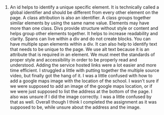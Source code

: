 1) An id helps to identify a unique specific element. It is technically called a global identifier and should be different from every other element on the page. A class attribution is also an identifier. A class groups together similar elements by using the same name value. Elements may have more than one class. Divs provide structure without style or content and helps group other elements together. It helps to increase readability and clarity. Spans can live within a div and do not create blocks. You can have multiple span elements within a div. It can also help to identify text that needs to be unique to the page.
We use alt text because it is an attribute that is required in an element. We must meet the standards of proper style and accessibility in order to be properly read and understood.
Adding the service hosted links were a lot easier and more time efficient. I struggled a little with putting together the multiple source video, but finally got the hang of it. I was a little confused with how to add a google maps image with the location of the school. I wasn't sure if we were supposed to add an image of the google maps location, or if we were just supposed to list the address at the bottom of the page. I also was unsure if I did the image correctly. I was a little confused by that as well. Overall though I think I completed the assignment as it was supposed to be, while unsure about the address and the image.

